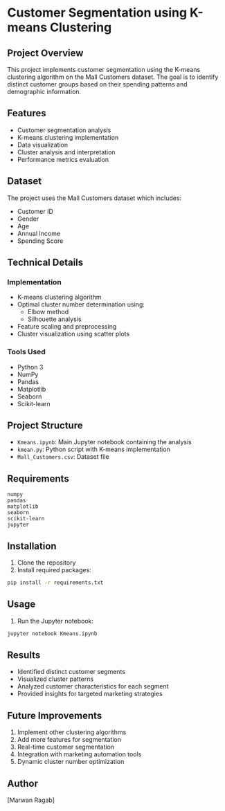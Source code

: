 # Customer Segmentation using K-means Clustering

## Project Overview
This project implements customer segmentation using the K-means clustering algorithm on the Mall Customers dataset. The goal is to identify distinct customer groups based on their spending patterns and demographic information.

## Features
- Customer segmentation analysis
- K-means clustering implementation
- Data visualization
- Cluster analysis and interpretation
- Performance metrics evaluation

## Dataset
The project uses the Mall Customers dataset which includes:
- Customer ID
- Gender
- Age
- Annual Income
- Spending Score

## Technical Details

### Implementation
- K-means clustering algorithm
- Optimal cluster number determination using:
  - Elbow method
  - Silhouette analysis
- Feature scaling and preprocessing
- Cluster visualization using scatter plots

### Tools Used
- Python 3
- NumPy
- Pandas
- Matplotlib
- Seaborn
- Scikit-learn

## Project Structure
- `Kmeans.ipynb`: Main Jupyter notebook containing the analysis
- `kmean.py`: Python script with K-means implementation
- `Mall_Customers.csv`: Dataset file

## Requirements
```
numpy
pandas
matplotlib
seaborn
scikit-learn
jupyter
```

## Installation
1. Clone the repository
2. Install required packages:
```bash
pip install -r requirements.txt
```

## Usage
1. Run the Jupyter notebook:
```bash
jupyter notebook Kmeans.ipynb
```

## Results
- Identified distinct customer segments
- Visualized cluster patterns
- Analyzed customer characteristics for each segment
- Provided insights for targeted marketing strategies

## Future Improvements
1. Implement other clustering algorithms
2. Add more features for segmentation
3. Real-time customer segmentation
4. Integration with marketing automation tools
5. Dynamic cluster number optimization

## Author
[Marwan Ragab]

